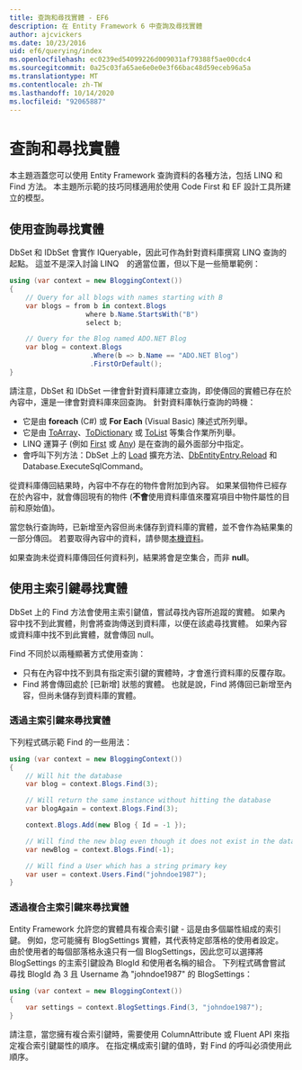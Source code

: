 ```yaml
---
title: 查詢和尋找實體 - EF6
description: 在 Entity Framework 6 中查詢及尋找實體
author: ajcvickers
ms.date: 10/23/2016
uid: ef6/querying/index
ms.openlocfilehash: ec0239ed54099226d009031af79388f5ae00cdc4
ms.sourcegitcommit: 0a25c03fa65ae6e0e0e3f66bac48d59eceb96a5a
ms.translationtype: MT
ms.contentlocale: zh-TW
ms.lasthandoff: 10/14/2020
ms.locfileid: "92065887"
---
```

# <a name="querying-and-finding-entities"></a>查詢和尋找實體
本主題涵蓋您可以使用 Entity Framework 查詢資料的各種方法，包括 LINQ 和 Find 方法。 本主題所示範的技巧同樣適用於使用 Code First 和 EF 設計工具所建立的模型。  

## <a name="finding-entities-using-a-query"></a>使用查詢尋找實體  

DbSet 和 IDbSet 會實作 IQueryable，因此可作為針對資料庫撰寫 LINQ 查詢的起點。 這並不是深入討論 LINQ　的適當位置，但以下是一些簡單範例：  

``` csharp
using (var context = new BloggingContext())
{
    // Query for all blogs with names starting with B
    var blogs = from b in context.Blogs
                   where b.Name.StartsWith("B")
                   select b;

    // Query for the Blog named ADO.NET Blog
    var blog = context.Blogs
                    .Where(b => b.Name == "ADO.NET Blog")
                    .FirstOrDefault();
}
```  

請注意，DbSet 和 IDbSet 一律會針對資料庫建立查詢，即使傳回的實體已存在於內容中，還是一律會對資料庫來回查詢。 針對資料庫執行查詢的時機：  

- 它是由 **foreach** (C#) 或 **For Each** (Visual Basic) 陳述式所列舉。  
- 它是由 [ToArray](https://msdn.microsoft.com/library/bb298736)、[ToDictionary](https://msdn.microsoft.com/library/system.linq.enumerable.todictionary) 或 [ToList](https://msdn.microsoft.com/library/bb342261) 等集合作業所列舉。  
- LINQ 運算子 (例如 [First](https://msdn.microsoft.com/library/bb291976) 或 [Any](https://msdn.microsoft.com/library/bb337697)) 是在查詢的最外面部分中指定。  
- 會呼叫下列方法：DbSet 上的 [Load](https://msdn.microsoft.com/library/system.data.entity.dbextensions.load) 擴充方法、[DbEntityEntry.Reload](https://msdn.microsoft.com/library/system.data.entity.infrastructure.dbentityentry.reload.aspx) 和 Database.ExecuteSqlCommand。  

從資料庫傳回結果時，內容中不存在的物件會附加到內容。 如果某個物件已經存在於內容中，就會傳回現有的物件 (**不會**使用資料庫值來覆寫項目中物件屬性的目前和原始值)。  

當您執行查詢時，已新增至內容但尚未儲存到資料庫的實體，並不會作為結果集的一部分傳回。 若要取得內容中的資料，請參閱[本機資料](xref:ef6/querying/local-data)。  

如果查詢未從資料庫傳回任何資料列，結果將會是空集合，而非 **null**。  

## <a name="finding-entities-using-primary-keys"></a>使用主索引鍵尋找實體  

DbSet 上的 Find 方法會使用主索引鍵值，嘗試尋找內容所追蹤的實體。 如果內容中找不到此實體，則會將查詢傳送到資料庫，以便在該處尋找實體。 如果內容或資料庫中找不到此實體，就會傳回 null。  

Find 不同於以兩種顯著方式使用查詢：  

- 只有在內容中找不到具有指定索引鍵的實體時，才會進行資料庫的反覆存取。  
- Find 將會傳回處於 [已新增] 狀態的實體。 也就是說，Find 將傳回已新增至內容，但尚未儲存到資料庫的實體。  
### <a name="finding-an-entity-by-primary-key"></a>透過主索引鍵來尋找實體  

下列程式碼示範 Find 的一些用法：  

``` csharp
using (var context = new BloggingContext())
{
    // Will hit the database
    var blog = context.Blogs.Find(3);

    // Will return the same instance without hitting the database
    var blogAgain = context.Blogs.Find(3);

    context.Blogs.Add(new Blog { Id = -1 });

    // Will find the new blog even though it does not exist in the database
    var newBlog = context.Blogs.Find(-1);

    // Will find a User which has a string primary key
    var user = context.Users.Find("johndoe1987");
}
```  

### <a name="finding-an-entity-by-composite-primary-key"></a>透過複合主索引鍵來尋找實體  

Entity Framework 允許您的實體具有複合索引鍵 - 這是由多個屬性組成的索引鍵。 例如，您可能擁有 BlogSettings 實體，其代表特定部落格的使用者設定。 由於使用者的每個部落格永遠只有一個 BlogSettings，因此您可以選擇將 BlogSettings 的主索引鍵設為 BlogId 和使用者名稱的組合。 下列程式碼會嘗試尋找 BlogId 為 3 且 Username 為 "johndoe1987" 的 BlogSettings：  

``` csharp  
using (var context = new BloggingContext())
{
    var settings = context.BlogSettings.Find(3, "johndoe1987");
}
```  

請注意，當您擁有複合索引鍵時，需要使用 ColumnAttribute 或 Fluent API 來指定複合索引鍵屬性的順序。 在指定構成索引鍵的值時，對 Find 的呼叫必須使用此順序。  
